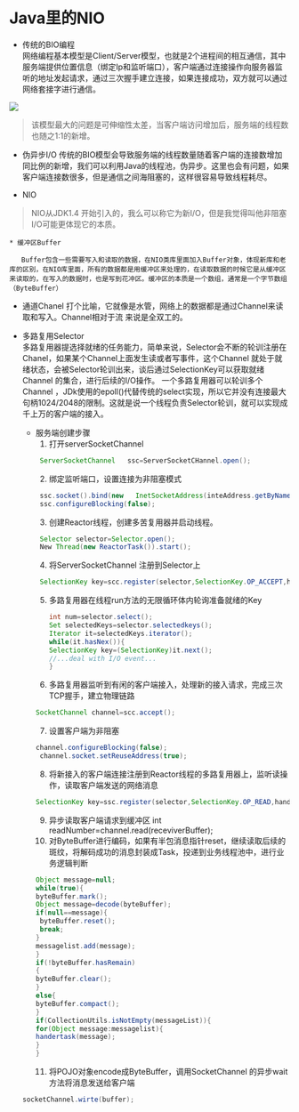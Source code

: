 # Java里的NIO

* 传统的BIO编程	
 网络编程基本模型是Client/Server模型，也就是2个进程间的相互通信，其中服务端提供位置信息（绑定Ip和监听端口），客户端通过连接操作向服务器监听的地址发起请求，通过三次握手建立连接，如果连接成功，双方就可以通过网络套接字进行通信。
 
 ![](http://47.95.12.0:3389/ftp/socket连接.png)  
 > 该模型最大的问题是可伸缩性太差，当客户端访问增加后，服务端的线程数也随之1:1的新增。
 
 * 伪异步I/O
   传统的BIO模型会导致服务端的线程数量随着客户端的连接数增加同比例的新增，我们可以利用Java的线程池，伪异步。这里也会有问题，如果客户端连接数很多，但是通信之间海阻塞的，这样很容易导致线程耗尽。
   
   
* NIO
> NIO从JDK1.4 开始引入的，我么可以称它为新I/O，但是我觉得叫他非阻塞I/O可能更体现它的本质。

	* 缓冲区Buffer
   
	   Buffer包含一些需要写入和读取的数据，在NIO类库里面加入Buffer对象，体现新库和老库的区别，在NIO库里面，所有的数据都是用缓冲区来处理的，在读取数据的时候它是从缓冲区来读取的，在写入的数据时，也是写到花冲区。缓冲区的本质是一个数组，通常是一个字节数组（ByteBuffer）
 
 * 通道Chanel	
	   打个比喻，它就像是水管，网络上的数据都是通过Channel来读取和写入。Channel相对于流	来说是全双工的。
   
* 多路复用Selector	
	   多路复用器提选择就绪的任务能力，简单来说，Selector会不断的轮训注册在Chanel，如果某个Channel上面发生读或者写事件，这个Channel 就处于就绪状态，会被Selector轮训出来，谈后通过SelectionKey可以获取就绪Channel 
	的集合，进行后续的I/O操作。
	   一个多路复用器可以轮训多个Channel  ，JDk使用的epoll()代替传统的select实现，所以它并没有连接最大句柄1024/2048的限制。这就是说一个线程负责Selector轮训，就可以实现成千上万的客户端的接入。
	   
	   
   * 服务端创建步骤
      1. 打开serverSocketChannel	
      ```java
       ServerSocketChannel	 ssc=ServerSocketCHannel.open();
       ```
      2. 绑定监听端口，设置连接为非阻塞模式	
      ```java
       ssc.socket().bind(new   InetSocketAddress(inteAddress.getByName("IP),port));
       ssc.configureBlocking(false);
       ```
      3. 创建Reactor线程，创建多苦复用器并启动线程。
      ```java
       Selector selector=Selector.open();
       New Thread(new ReactorTask()).start();
       ```
      4. 将ServerSocketChannel  注册到Selector上
      ```java
       SelectionKey key=scc.register(selector,SelectionKey.OP_ACCEPT,handle);   
       ```
      5. 多路复用器在线程run方法的无限循环体内轮询准备就绪的Key
	      ```java
	     int num=selector.select();
	     Set selectedKeys=selector.selectedkeys();
	     Iterator it=selectedKeys.iterator();
	     while(it.hasNex()){
	      SelectionKey key=(SelectionKey)it.next();
	      //...deal with I/O event...
	     }
	     ```
   	   6. 多路复用器监听到有闲的客户端接入，处理新的接入请求，完成三次TCP握手，建立物理链路
	   ```java
	   SocketChannel channel=scc.accept();
   		```
   		7. 设置客户端为非阻塞	
	  ```java 
	  channel.configureBlocking(false);
	   channel.socket.setReuseAddress(true);
	   ```
	   8. 将新接入的客户端连接注册到Reactor线程的多路复用器上，监听读操作，读取客户端发送的网络消息
	   ```java
	   SelectionKey key=ssc.register(selector,SelectionKey.OP_READ,handle);
	   ```
	   9. 异步读取客户端请求到缓冲区
	    int 	 readNumber=channel.read(receviverBuffer);
	   10. 对ByteBuffer进行编码，如果有半包消息指针reset，继续读取后续的斑纹，将解码成功的消息封装成Task，投递到业务线程池中，进行业务逻辑判断
	   ```java
	   Object message=null;
	   while(true){
	   byteBuffer.mark();
	   Object message=decode(byteBuffer);
	   if(null==message){
	    byteBuffer.reset();
	    break;
	   }
	   messagelist.add(message);
	   }
	   if(!byteBuffer.hasRemain)
	   {
	   byteBuffer.clear();
	   }
	   else{
	   byteBuffer.compact();
	   }
	   if(CollectionUtils.isNotEmpty(messageList)){
	   for(Object message:messagelist){
	   handertask(message);
	   }
	   }
	   ```
	   11. 将POJO对象encode成ByteBuffer，调用SocketChannel
	的异步wait方法将消息发送给客户端	
	```java
	socketChannel.wirte(buffer);
	```
	   
	    
  
   
	
         
	   
	   
   
   
